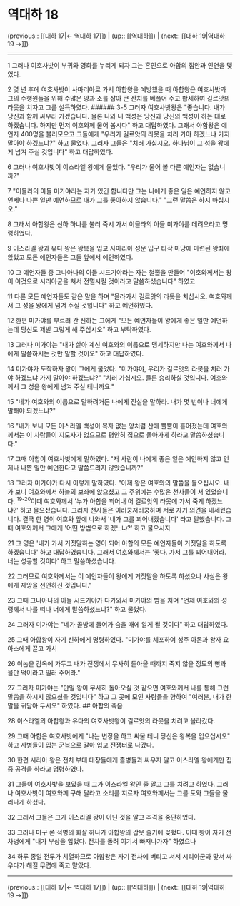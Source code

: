 # 역대하 18

(previous:: [[대하 17|← 역대하 17]]) | (up:: [[역대하]]) | (next:: [[대하 19|역대하 19 →]])

***




1 
그러나 여호사밧이 부귀와 영화를 누리게 되자 그는 혼인으로 아합의 집안과 인연을 맺었다. 



2 
몇 년 후에 여호사밧이 사마리아로 가서 아합왕을 예방했을 때 아합왕은 여호사밧과 그의 수행원들을 위해 수많은 양과 소를 잡아 큰 잔치를 베풀어 주고 합세하여 길르앗의 라못을 치자고 그를 설득하였다. ###### 3-5 그러자 여호사밧왕은 "좋습니다. 내가 당신과 함께 싸우러 가겠습니다. 물론 나와 내 백성은 당신과 당신의 백성이 하는 대로 하겠습니다. 하지만 먼저 여호와께 물어 봅시다" 하고 대답하였다. 그래서 아합왕은 예언자 400명을 불러모으고 그들에게 "우리가 길르앗의 라못을 치러 가야 하겠느냐 가지 말아야 하겠느냐?" 하고 물었다. 그러자 그들은 "치러 가십시오. 하나님이 그 성을 왕에게 넘겨 주실 것입니다" 하고 대답하였다. 



6 
그러나 여호사밧이 이스라엘 왕에게 물었다. "우리가 물어 볼 다른 예언자는 없습니까?" 



7 
"이믈라의 아들 미가야라는 자가 있긴 합니다만 그는 나에게 좋은 일은 예언하지 않고 언제나 나쁜 일만 예언하므로 내가 그를 좋아하지 않습니다." "그런 말씀은 하지 마십시오." 



8 
그래서 아합왕은 신하 하나를 불러 즉시 가서 이믈라의 아들 미가야를 데려오라고 명령하였다. 



9 
이스라엘 왕과 유다 왕은 왕복을 입고 사마리아 성문 입구 타작 마당에 마련된 왕좌에 앉았고 모든 예언자들은 그들 앞에서 예언하였다. 



10 
그 예언자들 중 그나아나의 아들 시드기야라는 자는 철뿔을 만들어 "여호와께서는 왕이 이것으로 시리아군을 쳐서 전멸시킬 것이라고 말씀하셨습니다" 하였고 



11 
다른 모든 예언자들도 같은 말을 하며 "올라가서 길르앗의 라못을 치십시오. 여호와께서 그 성을 왕에게 넘겨 주실 것입니다" 하고 예언하였다. 



12 
한편 미가야를 부르러 간 신하는 그에게 "모든 예언자들이 왕에게 좋은 일만 예언하는데 당신도 제발 그렇게 해 주십시오" 하고 부탁하였다. 



13 
그러나 미가야는 "내가 살아 계신 여호와의 이름으로 맹세하지만 나는 여호와께서 나에게 말씀하시는 것만 말할 것이오" 하고 대답하였다. 



14 
미가야가 도착하자 왕이 그에게 물었다. "미가야야, 우리가 길르앗의 라못을 치러 가야 하겠느냐 가지 말아야 하겠느냐?" "치러 가십시오. 물론 승리하실 것입니다. 여호와께서 그 성을 왕에게 넘겨 주실 테니까요." 



15 
"네가 여호와의 이름으로 말하려거든 나에게 진실을 말하라. 내가 몇 번이나 너에게 말해야 되겠느냐?" 



16 
"내가 보니 모든 이스라엘 백성이 목자 없는 양처럼 산에 뿔뿔이 흩어졌는데 여호와께서는 이 사람들이 지도자가 없으므로 평안히 집으로 돌아가게 하라고 말씀하셨습니다." 



17 
그때 아합이 여호사밧에게 말하였다. "저 사람이 나에게 좋은 일은 예언하지 않고 언제나 나쁜 일만 예언한다고 말씀드리지 않았습니까?" 



18 
그러자 미가야가 다시 이렇게 말하였다. "이제 왕은 여호와의 말씀을 들으십시오. 내가 보니 여호와께서 하늘의 보좌에 앉으셨고 그 주위에는 수많은 천사들이 서 있었습니다. <sup class="versenum">19-20</sup>이때 여호와께서 '누가 아합을 꾀어내 어 길르앗의 라못에 가서 죽게 하겠느냐?' 하고 물으셨습니다. 그러자 천사들은 이러쿵저러쿵하며 서로 자기 의견을 내세웠습니다. 결국 한 영이 여호와 앞에 나와서 '내가 그를 꾀어내겠습니다' 라고 말했습니다. 그때 여호와께서 그에게 '어떤 방법으로 하겠느냐?' 하고 물으시자 



21 
그 영은 '내가 가서 거짓말하는 영이 되어 아합의 모든 예언자들이 거짓말을 하도록 하겠습니다' 하고 대답하였습니다. 그래서 여호와께서는 '좋다. 가서 그를 꾀어내어라. 너는 성공할 것이다' 하고 말씀하셨습니다. 



22 
그러므로 여호와께서는 이 예언자들이 왕에게 거짓말을 하도록 하셨으나 사실은 왕에게 재앙을 선언하신 것입니다." 



23 
그때 그나아나의 아들 시드기야가 다가와서 미가야의 뺨을 치며 "언제 여호와의 성령께서 나를 떠나 너에게 말씀하셨느냐?" 하고 물었다. 



24 
그러자 미가야는 "네가 골방에 들어가 숨을 때에 알게 될 것이다" 하고 대답하였다. 



25 
그때 아합왕이 자기 신하에게 명령하였다. "미가야를 체포하여 성주 아몬과 왕자 요아스에게 끌고 가서 



26 
이놈을 감옥에 가두고 내가 전쟁에서 무사히 돌아올 때까지 죽지 않을 정도의 빵과 물만 먹이라고 일러 주어라." 



27 
그러자 미가야는 "만일 왕이 무사히 돌아오실 것 같으면 여호와께서 나를 통해 그런 말씀을 하시지 않으셨을 것입니다" 하고 그 곳에 모인 사람들을 향하여 "여러분, 내가 한 말을 귀담아 두시오" 하였다. ## 아합의 죽음 



28 
이스라엘의 아합왕과 유다의 여호사밧왕이 길르앗의 라못을 치려고 올라갔다. 



29 
그때 아합은 여호사밧에게 "나는 변장을 하고 싸울 테니 당신은 왕복을 입으십시오" 하고 사병들이 입는 군복으로 갈아 입고 전쟁터로 나갔다. 



30 
한편 시리아 왕은 전차 부대 대장들에게 졸병들과 싸우지 말고 이스라엘 왕에게만 집중 공격을 하라고 명령하였다. 



31 
그들이 여호사밧을 보았을 때 그가 이스라엘 왕인 줄 알고 그를 치려고 하였다. 그러나 여호사밧이 여호와께 구해 달라고 소리를 지르자 여호와께서는 그를 도와 그들을 물러나게 하셨다. 



32 
그래서 그들은 그가 이스라엘 왕이 아닌 것을 알고 추격을 중단하였다. 



33 
그러나 마구 쏜 적병의 화살 하나가 아합왕의 갑옷 솔기에 꽂혔다. 이때 왕이 자기 전차병에게 "내가 부상을 입었다. 전차를 돌려 여기서 빠져나가자" 하였으나 



34 
하루 종일 전투가 치열하므로 아합왕은 자기 전차에 버티고 서서 시리아군과 맞서 싸우다가 해질 무렵에 죽고 말았다.

***

(previous:: [[대하 17|← 역대하 17]]) | (up:: [[역대하]]) | (next:: [[대하 19|역대하 19 →]])
